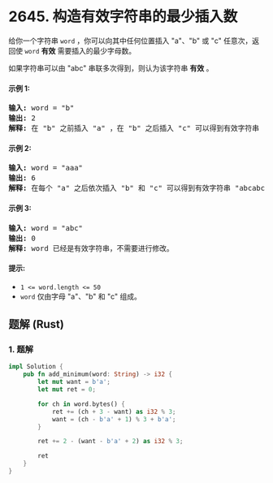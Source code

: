 # 2645. 构造有效字符串的最少插入数
给你一个字符串 `word` ，你可以向其中任何位置插入 "a"、"b" 或 "c" 任意次，返回使 `word` **有效** 需要插入的最少字母数。

如果字符串可以由 "abc" 串联多次得到，则认为该字符串 **有效** 。

#### 示例 1:
<pre>
<strong>输入:</strong> word = "b"
<strong>输出:</strong> 2
<strong>解释:</strong> 在 "b" 之前插入 "a" ，在 "b" 之后插入 "c" 可以得到有效字符串 "abc" 。
</pre>

#### 示例 2:
<pre>
<strong>输入:</strong> word = "aaa"
<strong>输出:</strong> 6
<strong>解释:</strong> 在每个 "a" 之后依次插入 "b" 和 "c" 可以得到有效字符串 "abcabcabc" 。
</pre>

#### 示例 3:
<pre>
<strong>输入:</strong> word = "abc"
<strong>输出:</strong> 0
<strong>解释:</strong> word 已经是有效字符串，不需要进行修改。
</pre>

#### 提示:
* `1 <= word.length <= 50`
* `word` 仅由字母 "a"、"b" 和 "c" 组成。

## 题解 (Rust)

### 1. 题解
```Rust
impl Solution {
    pub fn add_minimum(word: String) -> i32 {
        let mut want = b'a';
        let mut ret = 0;

        for ch in word.bytes() {
            ret += (ch + 3 - want) as i32 % 3;
            want = (ch - b'a' + 1) % 3 + b'a';
        }

        ret += 2 - (want - b'a' + 2) as i32 % 3;

        ret
    }
}
```
